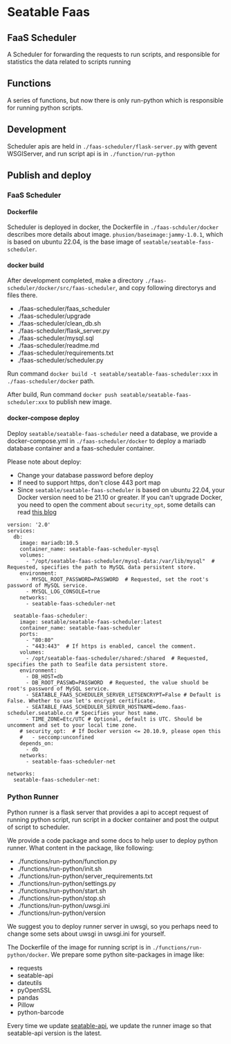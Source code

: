 # Seatable Faas

## FaaS Scheduler
A Scheduler for forwarding the requests to run scripts, and responsible for statistics the data related to scripts running

## Functions
A series of functions, but now there is only run-python which is responsible for running python scripts.


## Development

Scheduler apis are held in `./faas-scheduler/flask-server.py` with gevent WSGIServer, and run script api is in `./function/run-python`

## Publish and deploy

### FaaS Scheduler

#### Dockerfile

Scheduler is deployed in docker, the Dockerfile in `./faas-schduler/docker` describes more details about image. `phusion/baseimage:jammy-1.0.1`, which is based on ubuntu 22.04, is the base image of `seatable/seatable-fass-scheduler`.

#### docker build

After development completed, make a directory `./faas-scheduler/docker/src/faas-scheduler`, and copy following directorys and files there.

- ./faas-scheduler/faas_scheduler
- ./faas-scheduler/upgrade
- ./faas-scheduler/clean_db.sh
- ./faas-scheduler/flask_server.py
- ./faas-scheduler/mysql.sql
- ./faas-scheduler/readme.md
- ./faas-scheduler/requirements.txt
- ./faas-scheduler/scheduler.py

Run command `docker build -t seatable/seatable-faas-scheduler:xxx` in `./faas-scheduler/docker` path.

After build, Run command `docker push seatable/seatable-faas-scheduler:xxx` to publish new image.

#### docker-compose deploy

Deploy `seatable/seatable-faas-scheduler` need a database, we provide a docker-compose.yml in `./faas-scheduler/docker` to deploy a mariadb database container and a faas-scheduler container.

Please note about deploy:

- Change your database password before deploy
- If need to support https, don't close 443 port map
- Since `seatable/seatable-faas-scheduler` is based on ubuntu 22.04, your Docker version need to be 21.10 or greater. If you can't upgrade Docker, you need to open the comment about `security_opt`, some details can read [this blog](https://medium.com/nttlabs/ubuntu-21-10-and-fedora-35-do-not-work-on-docker-20-10-9-1cd439d9921)

```docker-compose
version: '2.0'
services:
  db:
    image: mariadb:10.5
    container_name: seatable-faas-scheduler-mysql
    volumes:
      - "/opt/seatable-faas-scheduler/mysql-data:/var/lib/mysql"  # Requested, specifies the path to MySQL data persistent store.
    environment:
      - MYSQL_ROOT_PASSWORD=PASSWORD  # Requested, set the root's password of MySQL service.
      - MYSQL_LOG_CONSOLE=true
    networks:
      - seatable-faas-scheduler-net

  seatable-faas-scheduler:
    image: seatable/seatable-faas-scheduler:latest
    container_name: seatable-faas-scheduler
    ports:
      - "80:80"
      - "443:443"  # If https is enabled, cancel the comment.
    volumes:
      - /opt/seatable-faas-scheduler/shared:/shared  # Requested, specifies the path to Seafile data persistent store.
    environment:
      - DB_HOST=db
      - DB_ROOT_PASSWD=PASSWORD  # Requested, the value shuold be root's password of MySQL service.
      - SEATABLE_FAAS_SCHEDULER_SERVER_LETSENCRYPT=False # Default is False. Whether to use let's encrypt certificate.
      - SEATABLE_FAAS_SCHEDULER_SERVER_HOSTNAME=demo.faas-scheduler.seatable.cn # Specifies your host name.
      - TIME_ZONE=Etc/UTC # Optional, default is UTC. Should be uncomment and set to your local time zone.
    # security_opt:  # If Docker version <= 20.10.9, please open this
    #   - seccomp:unconfined
    depends_on:
      - db
    networks:
      - seatable-faas-scheduler-net

networks:
  seatable-faas-scheduler-net:

```

### Python Runner

Python runner is a flask server that provides a api to accept request of running python script, run script in a docker container and post the output of script to scheduler.

We provide a code package and some docs to help user to deploy python runner. What content in the package, like following:

- ./functions/run-python/function.py
- ./functions/run-python/init.sh
- ./functions/run-python/server_requirements.txt
- ./functions/run-python/settings.py
- ./functions/run-python/start.sh
- ./functions/run-python/stop.sh
- ./functions/run-python/uwsgi.ini
- ./functions/run-python/version

We suggest you to deploy runner server in uwsgi, so you perhaps need to change some sets about uwsgi in uwsgi.ini for yourself.

The Dockerfile of the image for running script is in `./functions/run-python/docker`. We prepare some python site-packages in image like:

- requests
- seatable-api
- dateutils
- pyOpenSSL
- pandas
- Pillow
- python-barcode

Every time we update [seatable-api](https://pypi.org/project/seatable-api/), we update the runner image so that seatable-api version is the latest.
